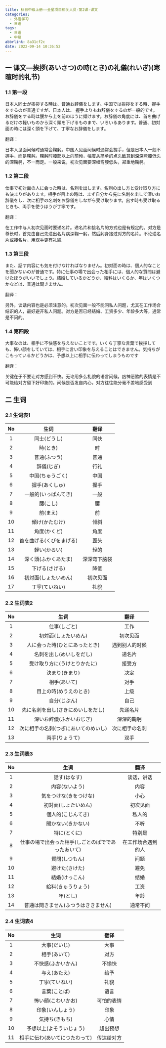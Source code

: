 ```yaml
---
title: 标日中级上册——金星项目相关人员-第2课-课文
categories:
  - 外语学习
  - 日语
tags:
  - 日语
  - 中级
abbrlink: 8a31cf2c
date: 2022-09-14 10:36:52
---
```

## 一 课文—挨拶(あいさつ)の時(とき)の礼儀(れいぎ)(寒暄时的礼节)

### 1.1 第一段

日本人同士が挨拶する時は、普通お辞儀をします。中国では挨拶をする時、握手をするのが普通ですが、日本人は、  握手よりもお辞儀をするのが一般的です。お辞儀をする時は腰から上を前のほうに傾けます。お辞儀の角度には、首を曲げるだけの軽いものから深く頭を下げるものまで、いろいるあります。普通、初対面の時には深く頭を下げて、丁寧なお辞儀をします。

<!--more-->

翻译：

日本人见面问候时通常会鞠躬。中国人见面问候时通常会握手，但是日本人一般不握手，而是鞠躬。鞠躬时腰部以上向前倾，幅度从简单的点头致意到深深弯腰低头的深鞠躬，不一而足。一般来说，初次见面要深幅弯腰低头，郑重地鞠躬。

### 1.2 第二段

仕事で初対面の人に会った時は、名刺を出します。名刺の出し方と受け取り方にも決まりがあります。相手が目上の時は、まず自分から先に名刺を出して深いお辞儀をし、次に相手の名刺をお辞儀をしながら受け取ります。出す時も受け取るときも、両手を使うほうが丁寧です。

翻译：

在工作中与人初次见面时要递名片。递名片和接名片的方式也是有规定的。对方是尊长时，首先由自己先递出名片病深鞠一躬，然后躬身接过对方的名片。不论递名片或接名片，用双手更有礼貌

### 1.3 第三段

また、話す内容にも気を付けなければなりません。初対面の時は、個人的なことを聞かないのが普通です。特に仕事の場で出会った相手には、個人的な質問は避けたほうがいいでしょう。結婚しているかどうか、給料はいくらか、年はいくつかなどは、普通は聞きません。

翻译：

另外，谈话内容也是必须注意的。初次见面一般不能问私人问题，尤其在工作场合结识的人，最好避开私人问题。对方是否已经结婚、工资多少、年龄多大等，通常是不问的。

### 1.4 第四段

大事なのは、相手に不快感を与えないことです。いくら丁寧な言葉で挨拶しても、怖い顔をしていては、相手に言い印象を与えることはできません。気持ちがこもっているかどうかは、予想以上に相手に伝わってしまうものです

翻译：

关键在于不要让对方感到不快。无论用多么礼貌的语言问候，凶神恶煞的表情是不可能给对方留下好印象的。问候是否发自内心，对方往往能分毫不差地感受到

## 二 生词

### 2.1 生词表1

|  No  |           生词           |     翻译     |
| :--: | :----------------------: | :----------: |
|  1   |       同士(どうし)       |     同伙     |
|  2   |         時(とき)         |      时      |
|  3   |       普通(ふつう)       |     普通     |
|  4   |        辞儀(じぎ)        |     行礼     |
|  5   |     中国(ちゅうごく)     |     中国     |
|  6   |      握手(あくしゅ)      |     握手     |
|  7   |   一般的(いっぱんてき)   |     一般     |
|  8   |         腰(こし)         |      腰      |
|  9   |         前(まえ)         |      前      |
|  10  |      傾け(かたむけ)      |     倾斜     |
|  11  |       角度(かくど)       |     角度     |
|  12  | 首を曲げる(くびをまげる) |     歪头     |
|  13  |       軽い(かるい)       |     轻的     |
|  14  |   深く頭(ふかくあたま)   | 深深弯下脑袋 |
|  15  |      下げる(さげる)      |     降低     |
|  16  |   初対面(しょたいめん)   |   初次见面   |
|  17  |      丁寧(ていねい)      |     礼貌     |

### 2.2 生词表2

|  No  |                 生词                 |      翻译      |
| :--: | :----------------------------------: | :------------: |
|  1   |             仕事(しごと)             |      工作      |
|  2   |         初対面(しょたいめん)         |    初次见面    |
|  3   |    人に会った時(ひとにあったとき)    | 遇到别人的时候 |
|  4   |       名刺を出し(めいしをだし)       |     递名片     |
|  5   |     受け取り方に(うけとりかたに)     |     接受方     |
|  6   |            決まり(きまり)            |      决定      |
|  7   |             相手(あいて)             |      对手      |
|  8   |        目上の時(めうえのとき)        |      上级      |
|  9   |             自分(じぶん)             |      自己      |
|  10  |  先に名刺を出し(さきにめいしをだし)  |    先递名片    |
|  11  |       深いお辞儀(ふかいおじぎ)       |   深深的鞠躬   |
|  12  | 次に相手の名刺(つぎにあいてのめいし) | 次に相手の名刺 |
|  13  |            両手(りょうて)            |      双手      |

### 2.3 生词表3

|  No  |                        生词                        |        翻译        |
| :--: | :------------------------------------------------: | :----------------: |
|  1   |                    話す(はなす)                    |     谈话，讲话     |
|  2   |                   内容(ないよう)                   |        内容        |
|  3   |               気をつけな(きをつけな)               |        小心        |
|  4   |                初対面(しょたいめん)                |      初次见面      |
|  5   |                 個人的(こじんてき)                 |       私人的       |
|  6   |                 聞かない(きかない)                 |        不听        |
|  7   |                    特に(とくに)                    |       特别是       |
|  8   | 仕事の場で出会った相手(しごとのばでであったあいて) | 在工作场合遇到的人 |
|  9   |                   質問(しつもん)                   |        问题        |
|  10  |                   避けた(さけた)                   |        避免        |
|  11  |                   結婚(けっこん)                   |        结婚        |
|  12  |                 給料(きゅうりょう)                 |        工资        |
|  13  |                      年(とし)                      |        年龄        |
|  14  |        普通は聞きません(ふつうはききません)        |      通常不问      |

### 2.4 生词表4

|  No  |              生词              |    翻译    |
| :--: | :----------------------------: | :--------: |
|  1   |          大事(だいじ)          |    大事    |
|  2   |          相手(あいて)          |    对方    |
|  3   |       不快感(ふかいかん)       |   不愉快   |
|  4   |          与え(あたえ)          |    给予    |
|  5   |         丁寧(ていねい)         |    礼貌    |
|  6   |          言葉(ことば)          |    语言    |
|  7   |       怖い顔(こわいかお)       | 可怕的表情 |
|  8   |        印象(いんしょう)        |    印象    |
|  9   |         気持ち(きもち)         |    心情    |
|  10  |    予想以上(よそういじょう)    |  超出预想  |
|  11  | 相手に伝わ(あいてにつたわって) | 传达给对方 |

